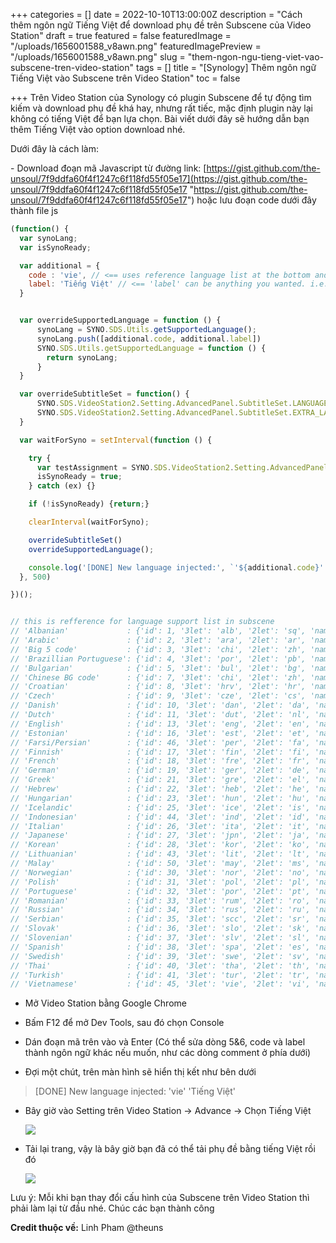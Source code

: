 +++
categories = []
date = 2022-10-10T13:00:00Z
description = "Cách thêm ngôn ngữ Tiếng Việt để download phụ đề trên Subscene của Video Station"
draft = true
featured = false
featuredImage = "/uploads/1656001588_v8awn.png"
featuredImagePreview = "/uploads/1656001588_v8awn.png"
slug = "them-ngon-ngu-tieng-viet-vao-subscene-tren-video-station"
tags = []
title = "[Synology] Thêm ngôn ngữ Tiếng Việt vào Subscene trên Video Station"
toc = false

+++
Trên Video Station của Synology có plugin Subscene để tự động tìm kiếm và download phụ đề khá hay, nhưng rất tiếc, mặc định plugin này lại không có tiếng Việt để bạn lựa chọn. Bài viết dưới đây sẽ hướng dẫn bạn thêm Tiếng Việt vào option download nhé.

Dưới đây là cách làm:

\- Download đoạn mã Javascript từ đường link: [https://gist.github.com/the-unsoul/7f9ddfa60f4f1247c6f118fd55f05e17](https://gist.github.com/the-unsoul/7f9ddfa60f4f1247c6f118fd55f05e17 "https://gist.github.com/the-unsoul/7f9ddfa60f4f1247c6f118fd55f05e17") hoặc lưu đoạn code dưới đây thành file js

```javascript
(function() {
  var synoLang;
  var isSynoReady;

  var additional = {
    code : 'vie', // <== uses reference language list at the bottom and set the 'code' to the language you wanted
    label: 'Tiếng Việt' // <== 'label' can be anything you wanted. i.e. if set to 'New lang 123' you will see 'New lang 123' in the list
  }


  var overrideSupportedLanguage = function () {
      synoLang = SYNO.SDS.Utils.getSupportedLanguage();
      synoLang.push([additional.code, additional.label])
      SYNO.SDS.Utils.getSupportedLanguage = function () {
        return synoLang;
      }
  }

  var overrideSubtitleSet = function() {
      SYNO.SDS.VideoStation2.Setting.AdvancedPanel.SubtitleSet.LANGUAGE_MAPPING[additional.code] = additional.code;
      SYNO.SDS.VideoStation2.Setting.AdvancedPanel.SubtitleSet.EXTRA_LANGUAGE.push([additional.code, additional.label]);
  }

  var waitForSyno = setInterval(function () {

    try {
      var testAssignment = SYNO.SDS.VideoStation2.Setting.AdvancedPanel;
      isSynoReady = true;
    } catch (ex) {}

    if (!isSynoReady) {return;}

    clearInterval(waitForSyno);

    overrideSubtitleSet()
    overrideSupportedLanguage();

    console.log('[DONE] New language injected:', `'${additional.code}' '${additional.label}'`);
  }, 500)

})();


// this is refference for language support list in subscene
// 'Albanian'             : {'id': 1, '3let': 'alb', '2let': 'sq', 'name': 'Albanian'},
// 'Arabic'               : {'id': 2, '3let': 'ara', '2let': 'ar', 'name': 'Arabic'},
// 'Big 5 code'           : {'id': 3, '3let': 'chi', '2let': 'zh', 'name': 'Chinese'},
// 'Brazillian Portuguese': {'id': 4, '3let': 'por', '2let': 'pb', 'name': 'Brazilian Portuguese'},
// 'Bulgarian'            : {'id': 5, '3let': 'bul', '2let': 'bg', 'name': 'Bulgarian'},
// 'Chinese BG code'      : {'id': 7, '3let': 'chi', '2let': 'zh', 'name': 'Chinese'},
// 'Croatian'             : {'id': 8, '3let': 'hrv', '2let': 'hr', 'name': 'Croatian'},
// 'Czech'                : {'id': 9, '3let': 'cze', '2let': 'cs', 'name': 'Czech'},
// 'Danish'               : {'id': 10, '3let': 'dan', '2let': 'da', 'name': 'Danish'},
// 'Dutch'                : {'id': 11, '3let': 'dut', '2let': 'nl', 'name': 'Dutch'},
// 'English'              : {'id': 13, '3let': 'eng', '2let': 'en', 'name': 'English'},
// 'Estonian'             : {'id': 16, '3let': 'est', '2let': 'et', 'name': 'Estonian'},
// 'Farsi/Persian'        : {'id': 46, '3let': 'per', '2let': 'fa', 'name': 'Persian'},
// 'Finnish'              : {'id': 17, '3let': 'fin', '2let': 'fi', 'name': 'Finnish'},
// 'French'               : {'id': 18, '3let': 'fre', '2let': 'fr', 'name': 'French'},
// 'German'               : {'id': 19, '3let': 'ger', '2let': 'de', 'name': 'German'},
// 'Greek'                : {'id': 21, '3let': 'gre', '2let': 'el', 'name': 'Greek'},
// 'Hebrew'               : {'id': 22, '3let': 'heb', '2let': 'he', 'name': 'Hebrew'},
// 'Hungarian'            : {'id': 23, '3let': 'hun', '2let': 'hu', 'name': 'Hungarian'},
// 'Icelandic'            : {'id': 25, '3let': 'ice', '2let': 'is', 'name': 'Icelandic'},
// 'Indonesian'           : {'id': 44, '3let': 'ind', '2let': 'id', 'name': 'Indonesian'},
// 'Italian'              : {'id': 26, '3let': 'ita', '2let': 'it', 'name': 'Italian'},
// 'Japanese'             : {'id': 27, '3let': 'jpn', '2let': 'ja', 'name': 'Japanese'},
// 'Korean'               : {'id': 28, '3let': 'kor', '2let': 'ko', 'name': 'Korean'},
// 'Lithuanian'           : {'id': 43, '3let': 'lit', '2let': 'lt', 'name': 'Lithuanian'},
// 'Malay'                : {'id': 50, '3let': 'may', '2let': 'ms', 'name': 'Malay'},
// 'Norwegian'            : {'id': 30, '3let': 'nor', '2let': 'no', 'name': 'Norwegian'},
// 'Polish'               : {'id': 31, '3let': 'pol', '2let': 'pl', 'name': 'Polish'},
// 'Portuguese'           : {'id': 32, '3let': 'por', '2let': 'pt', 'name': 'Portuguese'},
// 'Romanian'             : {'id': 33, '3let': 'rum', '2let': 'ro', 'name': 'Romanian'},
// 'Russian'              : {'id': 34, '3let': 'rus', '2let': 'ru', 'name': 'Russian'},
// 'Serbian'              : {'id': 35, '3let': 'scc', '2let': 'sr', 'name': 'Serbian'},
// 'Slovak'               : {'id': 36, '3let': 'slo', '2let': 'sk', 'name': 'Slovak'},
// 'Slovenian'            : {'id': 37, '3let': 'slv', '2let': 'sl', 'name': 'Slovenian'},
// 'Spanish'              : {'id': 38, '3let': 'spa', '2let': 'es', 'name': 'Spanish'},
// 'Swedish'              : {'id': 39, '3let': 'swe', '2let': 'sv', 'name': 'Swedish'},
// 'Thai'                 : {'id': 40, '3let': 'tha', '2let': 'th', 'name': 'Thai'},
// 'Turkish'              : {'id': 41, '3let': 'tur', '2let': 'tr', 'name': 'Turkish'},
// 'Vietnamese'           : {'id': 45, '3let': 'vie', '2let': 'vi', 'name': 'Vietnamese'}
```

* Mở Video Station bằng Google Chrome


* Bấm F12 để mở Dev Tools, sau đó chọn Console


* Dán đoạn mã trên vào và Enter (Có thể sửa dòng 5&6, code và label thành ngôn ngữ khác nếu muốn, như các dòng comment ở phía dưới)
* Đợi một chút, trên màn hình sẽ hiển thị kết như bên dưới

> \[DONE\] New language injected: 'vie' 'Tiếng Việt'

* Bây giờ vào Setting trên Video Station ->  Advance -> Chọn Tiếng Việt

  ![](/uploads/1656001419_tl82i.png)
* Tải lại trang, vậy là bây giờ bạn đã có thể tải phụ đề bằng tiếng Việt rồi đó

  ![](/uploads/1656001588_v8awn.png)

Lưu ý: Mỗi khi bạn thay đổi cấu hình của Subscene trên Video Station thì phải làm lại từ đầu nhé. Chúc các bạn thành công

**Credit thuộc về:** Linh Pham @theuns